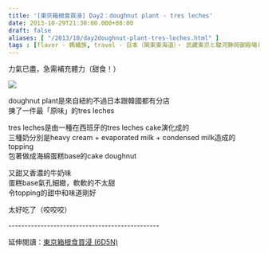 ```yaml
---
title: '[東京箱根食買浸] Day2：doughnut plant - tres leches'
date: 2013-10-29T21:30:00.000+08:00
draft: false
aliases: [ "/2013/10/day2doughnut-plant-tres-leches.html" ]
tags : [flavor - 螞蟻族, travel - 日本（関東東海道）・ 武藏東京と駿河静岡御殿場と相模神奈川箱根]
---
```


力氣已盡，急需補充體力（甜食！）  

![](/images/tokyo2g.jpg)

doughnut plant是來自紐約不過日本跟韓國都有分店  
揀了一件最「原味」的tres leches  
  
tres leches是由一種在西班牙的tres leches cake演化成的  
三種奶分別是heavy cream + evaporated milk + condensed milk造成的topping  
包著做成海綿蛋糕base的cake doughnut  
  
又甜又香濃的牛奶味  
蛋糕base氣孔細緻，軟軟的不太甜  
令topping的甜中和味道剛好  
  
  
  

太好吃了（咬咬咬）  
  
\-----------------------------------------------  
  
延伸閱讀：[東京箱根食買浸 (6D5N)](https://hidie.net/tokyo6d5n/)
